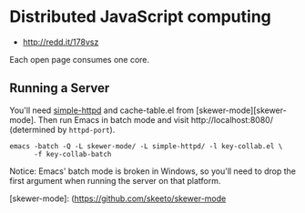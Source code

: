 # Distributed JavaScript computing

 * http://redd.it/178vsz

Each open page consumes one core.

## Running a Server

You'll need [simple-httpd][simple-httpd] and cache-table.el from
[skewer-mode][skewer-mode]. Then run Emacs in batch mode and visit
http://localhost:8080/ (determined by `httpd-port`).

    emacs -batch -Q -L skewer-mode/ -L simple-httpd/ -l key-collab.el \
          -f key-collab-batch

Notice: Emacs' batch mode is broken in Windows, so you'll need to drop
the first argument when running the server on that platform.


[simple-httpd]: https://github.com/skeeto/emacs-web-server
[skewer-mode]: (https://github.com/skeeto/skewer-mode
